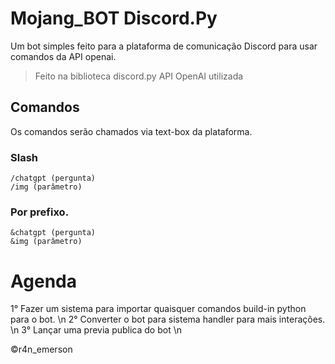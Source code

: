 # Mojang_BOT Discord.Py

Um bot simples feito para a plataforma de comunicação Discord para usar comandos da API openai.
>Feito na biblioteca discord.py
>API OpenAI utilizada

## Comandos
Os comandos serão chamados via text-box da plataforma.

### Slash
```
/chatgpt (pergunta)
/img (parâmetro)
```

### Por prefixo.
```
&chatgpt (pergunta)
&img (parâmetro)
```

# Agenda
1° Fazer um sistema para importar quaisquer comandos build-in python para o bot. \n
2° Converter o bot para sistema handler para mais interações. \n
3° Lançar uma previa publica do bot \n

©r4n_emerson

